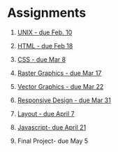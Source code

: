 # Assignments

[comment]: # (when you uncomment the assignment, add a leading paren)

1. [UNIX - due Feb. 10](assignments/assignment-1/)

2. [HTML - due Feb 18](assignments/assignment-2/)

3. [CSS - due Mar 8](assignments/assignment-3/)

4. [Raster Graphics - due Mar 17](assignments/assignment-4/)

5. [Vector Graphics - due Mar 22](assignments/assignment-5/)

6. [Responsive Design - due Mar 31](assignments/assignment-6/)

7. [Layout - due April 7](assignments/assignment-7/)

8. [Javascript- due April 21](assignments/assignment-8)

9. Final Project- due May 5
